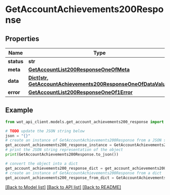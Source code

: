 # GetAccountAchievements200Response


## Properties

Name | Type | Description | Notes
------------ | ------------- | ------------- | -------------
**status** | **str** |  | 
**meta** | [**GetAccountList200ResponseOneOfMeta**](GetAccountList200ResponseOneOfMeta.md) |  | 
**data** | [**Dict[str, GetAccountAchievements200ResponseOneOfDataValue]**](GetAccountAchievements200ResponseOneOfDataValue.md) |  | 
**error** | [**GetAccountList200ResponseOneOf1Error**](GetAccountList200ResponseOneOf1Error.md) |  | 

## Example

```python
from wot_api_client.models.get_account_achievements200_response import GetAccountAchievements200Response

# TODO update the JSON string below
json = "{}"
# create an instance of GetAccountAchievements200Response from a JSON string
get_account_achievements200_response_instance = GetAccountAchievements200Response.from_json(json)
# print the JSON string representation of the object
print(GetAccountAchievements200Response.to_json())

# convert the object into a dict
get_account_achievements200_response_dict = get_account_achievements200_response_instance.to_dict()
# create an instance of GetAccountAchievements200Response from a dict
get_account_achievements200_response_from_dict = GetAccountAchievements200Response.from_dict(get_account_achievements200_response_dict)
```
[[Back to Model list]](../README.md#documentation-for-models) [[Back to API list]](../README.md#documentation-for-api-endpoints) [[Back to README]](../README.md)


